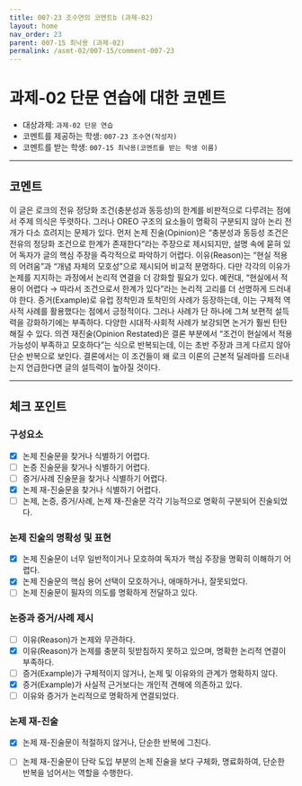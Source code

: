 ```yaml
---
title: 007-23 조수연의 코멘트b (과제-02) 
layout: home
nav_order: 23
parent: 007-15 최낙용 (과제-02)
permalink: /asmt-02/007-15/comment-007-23
---
```


# 과제-02 단문 연습에 대한 코멘트

- 대상과제: `과제-02 단문 연습`
- 코멘트를 제공하는 학생: `007-23 조수연(작성자)` 
- 코멘트를 받는 학생: `007-15 최낙용(코멘트를 받는 학생 이름)` 

---

## 코멘트

이 글은 로크의 전유 정당화 조건(충분성과 동등성)의 한계를 비판적으로 다루려는 점에서 주제 의식은 뚜렷하다. 그러나 OREO 구조의 요소들이 명확히 구분되지 않아 논리 전개가 다소 흐려지는 문제가 있다. 먼저 논제 진술(Opinion)은 “충분성과 동등성 조건은 전유의 정당화 조건으로 한계가 존재한다”라는 주장으로 제시되지만, 설명 속에 묻혀 있어 독자가 글의 핵심 주장을 즉각적으로 파악하기 어렵다. 이유(Reason)는 “현실 적용의 어려움”과 “개념 자체의 모호성”으로 제시되어 비교적 분명하다. 다만 각각의 이유가 논제를 지지하는 과정에서 논리적 연결을 더 강화할 필요가 있다. 예컨대, “현실에서 적용이 어렵다 → 따라서 조건으로서 한계가 있다”라는 논리적 고리를 더 선명하게 드러내야 한다. 증거(Example)로 유럽 정착민과 토착민의 사례가 등장하는데, 이는 구체적 역사적 사례를 활용했다는 점에서 긍정적이다. 그러나 사례가 단 하나에 그쳐 보편적 설득력을 강화하기에는 부족하다. 다양한 시대적·사회적 사례가 보강되면 논거가 훨씬 탄탄해질 수 있다. 의견 재진술(Opinion Restated)은 결론 부분에서 “조건이 현실에서 적용 가능성이 부족하고 모호하다”는 식으로 반복되는데, 이는 초반 주장과 크게 다르지 않아 단순 반복으로 보인다. 결론에서는 이 조건들이 왜 로크 이론의 근본적 딜레마를 드러내는지 언급한다면 글의 설득력이 높아질 것이다.

---

## 체크 포인트

### **구성요소**
- [x] 논제 진술문을 찾거나 식별하기 어렵다.
- [ ] 논증 진술문을 찾거나 식별하기 어렵다.
- [ ] 증거/사례 진술문을 찾거나 식별하기 어렵다.
- [x] 논제 재-진술문을 찾거나 식별하기 어렵다.
- [ ] 논제, 논증, 증거/사례, 논제 재-진술문 각각 기능적으로 명확히 구분되어 진술되었다.

### **논제 진술의 명확성 및 표현**  
- [x] 논제 진술문이 너무 일반적이거나 모호하여 독자가 핵심 주장을 명확히 이해하기 어렵다.  
- [x] 논제 진술문의 핵심 용어 선택이 모호하거나, 애매하거나, 잘못되었다.  
- [ ] 논제 진술문이 필자의 의도를 명확하게 전달하고 있다.  

### **논증과 증거/사례 제시**  
- [ ] 이유(Reason)가 논제와 무관하다.
- [x] 이유(Reason)가 논제를 충분히 뒷받침하지 못하고 있으며, 명확한 논리적 연결이 부족하다.  
- [ ] 증거(Example)가 구체적이지 않거나, 논제 및 이유와의 관계가 명확하지 않다. 
- [x] 증거(Example)가 사실적 근거보다는 개인적 견해에 의존하고 있다.  
- [ ] 이유와 증거가 논리적으로 명확하게 연결되었다.  

### **논제 재-진술**  
- [x] 논제 재-진술문이 적절하지 않거나, 단순한 반복에 그친다.   
- [ ] 논제 재-진술문이 단락 도입 부분의 논제 진술을 보다 구체화, 명료화하여, 단순한 반복을 넘어서는 역할을 수행한다.  

